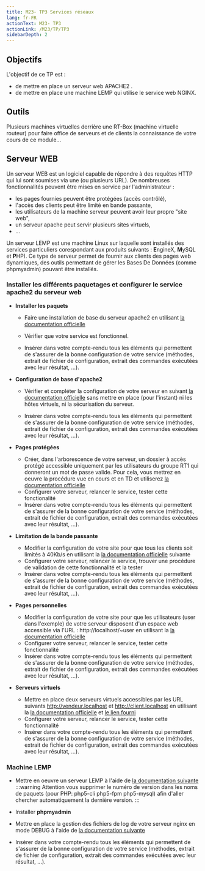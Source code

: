 ```yaml
---
title: M23- TP3 Services réseaux
lang: fr-FR
actionText: M23- TP3 
actionLink: /M23/TP/TP3
sidebarDepth: 2	
---
```


## Objectifs
L'objectif de ce TP est :
- de mettre en place un serveur web APACHE2 .
- de mettre en place une machine LEMP qui utilise le service web NGINX.

## Outils

Plusieurs machines virtuelles derrière une RT-Box (machine virtuelle routeur) pour faire office de serveurs et de clients
la connaissance de votre cours de ce module...

## Serveur WEB 

Un serveur WEB est un logiciel capable de répondre à des requêtes HTTP qui lui sont soumises via une (ou plusieurs URL).
De nombreuses fonctionnalités peuvent être mises en service par l'administrateur :
- les pages fournies peuvent être protégées (accès contrôlé),
- l'accès des clients peut être limité en bande passante,
- les utilisateurs de la machine serveur peuvent avoir leur propre "site web",
- un serveur apache peut servir plusieurs sites virtuels,
- ...

Un serveur LEMP est une machine Linux sur laquelle sont installés des services particuliers corespondant aux produits suivants : **E**ngineX, **M**ySQL et **P**HP). Ce type de serveur permet de fournir aux clients des pages web dynamiques, des outils permettant de  gérer les Bases De Données (comme phpmyadmin) pouvant être installés.


### Installer les différents paquetages et configurer le service apache2 du serveur web

- **Installer les paquets**

    - Faire une installation de base du serveur apache2 en utilisant [la documentation officielle](http://doc.ubuntu-fr.org/apache2#installation)

    - Vérifier que votre service est fonctionnel.
    - Insérer dans votre compte-rendu tous les éléments qui permettent de s'assurer de la bonne configuration de votre service (méthodes, extrait de fichier de configuration, extrait des commandes  exécutées avec leur résultat, ...).

- **Configuration de base d'apache2**

    - Vérifier et compléter la configuration de votre serveur en suivant [la documentation officielle](http://doc.ubuntu-fr.org/apache2#fichiers_de_configuration) sans mettre en place (pour l'instant) ni les hôtes virtuels, ni la sécurisation du serveur.

    - Insérer dans votre compte-rendu tous les éléments qui permettent de s'assurer de la bonne configuration de votre service (méthodes, extrait de fichier de configuration, extrait des commandes  exécutées avec leur résultat, ...).

- **Pages protégées**

    - Créer, dans l'arborescence de votre serveur, un dossier à accès protégé accessible uniquement par les utilisateurs du groupe RT1 qui donneront un mot de passe valide. Pour cela, vous mettrez en oeuvre la procédure vue en cours et en TD et utiliserez  [la documentation officielle](http://doc.ubuntu-fr.org/apache2#htaccess)
    - Configurer votre serveur, relancer le service,  tester cette fonctionalité
    - Insérer dans votre compte-rendu tous les éléments qui permettent de s'assurer de la bonne configuration de votre service (méthodes, extrait de fichier de configuration, extrait des commandes  exécutées avec leur résultat, ...).

- **Limitation de la bande passante**

    - Modifier la configuration de votre site pour que tous les clients soit limités à 40Kb/s en utilisant la  [la documentation officielle](http://httpd.apache.org/docs/2.4/fr/mod/mod_ratelimit.html) suivante
    - Configurer votre serveur, relancer le service,  trouver une procédure de validation de cette fonctionnalité et la tester
    - Insérer dans votre compte-rendu tous les éléments qui permettent de s'assurer de la bonne configuration de votre service (méthodes, extrait de fichier de configuration, extrait des commandes  exécutées avec leur résultat, ...).

- **Pages personnelles**

    - Modifier la configuration de votre site pour que les utilisateurs (user dans l'exemple) de votre serveur disposent d'un espace web accessible via l'URL :  http://localhost/~user en utilisant la  [la documentation officielle](http://doc.ubuntu-fr.org/apache2#mod_userdir)
    - Configurer votre serveur, relancer le service,  tester cette fonctionnalité
    - Insérer dans votre compte-rendu tous les éléments qui permettent de s'assurer de la bonne configuration de votre service (méthodes, extrait de fichier de configuration, extrait des commandes  exécutées avec leur résultat, ...).

- **Serveurs virtuels**

    - Mettre en place deux serveurs virtuels accessibles par les URL suivants http://vendeur.localhost et  http://client.localhost en utilisant la [la documentation officielle](http://doc.ubuntu-fr.org/apache2#creation_d_hotes_virtuels) et [le lien fourni](https://httpd.apache.org/docs/current/fr/vhosts/examples.html)
    - Configurer votre serveur, relancer le service,  tester cette fonctionnalité
    - Insérer dans votre compte-rendu tous les éléments qui permettent de s'assurer de la bonne configuration de votre service (méthodes, extrait de fichier de configuration, extrait des commandes  exécutées avec leur résultat, ...).


### Machine LEMP

- Mettre en oeuvre un serveur LEMP à l'aide de [la documentation suivante](http://www.it-connect.fr/installer-un-serveur-lemp-linux-enginex-mysql-php)
:::warning  Attention
 vous supprimer le numéro de version dans les noms de paquets (pour PHP: php5-cli php5-fpm php5-mysql) afin d'aller chercher automatiquement la dernière version.
:::

- Installer **phpmyadmin**
- Mettre en place la gestion des fichiers de log de votre serveur nginx en mode DEBUG à l'aide de [la documentation suivante](http://www.it-connect.fr/gerer-le-log-level-sous-nginx)
- Insérer dans votre compte-rendu tous les éléments qui permettent de s'assurer de la bonne configuration de votre service (méthodes, extrait de fichier de configuration, extrait des commandes  exécutées avec leur résultat, ...).

